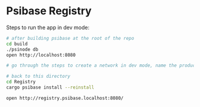 # Psibase Registry

Steps to run the app in dev mode:

```sh
# after building psibase at the root of the repo
cd build
./psinode db
open http://localhost:8080

# go through the steps to create a network in dev mode, name the producer as prod and confirm

# back to this directory
cd Registry
cargo psibase install --reinstall

open http://registry.psibase.localhost:8080/
```
